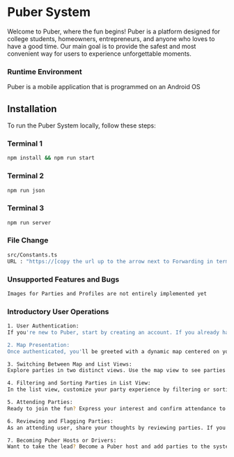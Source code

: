 # Puber System

Welcome to Puber, where the fun begins! Puber is a platform designed for college students, homeowners, entrepreneurs, and anyone who loves to have a good time. Our main goal is to provide the safest and most convenient way for users to experience unforgettable moments.

### Runtime Environment

Puber is a mobile application that is programmed on an Android OS

## Installation

To run the Puber System locally, follow these steps:

### Terminal 1
```bash
npm install && npm run start
```

### Terminal 2
```bash
npm run json
```

### Terminal 3
```bash
npm run server
```

### File Change
```bash
src/Constants.ts
URL : "https://[copy the url up to the arrow next to Forwarding in terminal 3].ngrok-free.app"
```

### Unsupported Features and Bugs
```bash
Images for Parties and Profiles are not entirely implemented yet
```

### Introductory User Operations
```bash
1. User Authentication:
If you're new to Puber, start by creating an account. If you already have one, simply log in. Authentication ensures a personalized and secure experience.

2. Map Presentation:
Once authenticated, you'll be greeted with a dynamic map centered on your current location. This is where the magic happens, and parties come to life.

3. Switching Between Map and List Views:
Explore parties in two distinct views. Use the map view to see parties as markers on the map. Alternatively, switch to the list view for a more detailed and organized party overview.

4. Filtering and Sorting Parties in List View:
In the list view, customize your party experience by filtering or sorting based on your preferences. Find the perfect event that suits your mood and interests.

5. Attending Parties:
Ready to join the fun? Express your interest and confirm attendance to the parties that catch your eye. Let the good times roll!

6. Reviewing and Flagging Parties:
As an attending user, share your thoughts by reviewing parties. If you notice any issues, flag the hosts – we value your feedback for a safe and enjoyable community.

7. Becoming Puber Hosts or Drivers:
Want to take the lead? Become a Puber host and add parties to the system. If driving is more your style, sign up as a driver and be featured at specific public parties. Safety first – don't forget to upload a picture of your current driver's license during signup.
```